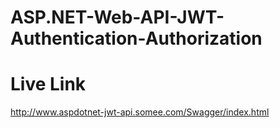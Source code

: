 # ASP.NET-Web-API-JWT-Authentication-Authorization

# Live Link
http://www.aspdotnet-jwt-api.somee.com/Swagger/index.html


